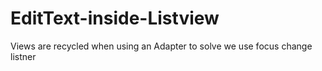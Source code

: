 # EditText-inside-Listview


 Views are recycled when using an Adapter to solve we use focus change listner 
 
